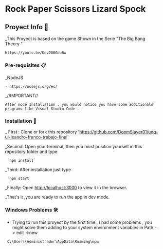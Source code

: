 # Rock Paper Scissors Lizard Spock


## Proyect Info 🚀

_This Proyect is based on the game Shown in the Serie "The Big Bang Theory "
```
https://youtu.be/Kov2G0GouBw
```
### Pre-requisites 📋

_NodeJS 
```
- https://nodejs.org/es/
```
_//IMPORTANT//
```
After node Installation , you would notice you have some additionals programs like Visual Studio Code .
```

### Installation 🔧

_ First : Clone or fork this repository 'https://github.com/DoomSlayer01/unq-ui-leandro-franco-trabajo-final'

_Second: Open your terminal, then you  must position yourself in this repository folder and type 

```
 `npm install`
```
_Third: After installation  just type
```
 `npm start`
```
_Finally: Open [http://localhost:3000](http://localhost:3000) to view it in the browser.

_That's it ,you are ready to run the app in dev mode.

### Windows Problems 🛠️

- Trying to run this proyect by the first time , i had some problems , you might solve them adding to your 
  system environment variables in Path -> edit ->new    
```
 C:\Users\Administrador\AppData\Roaming\npm
```



